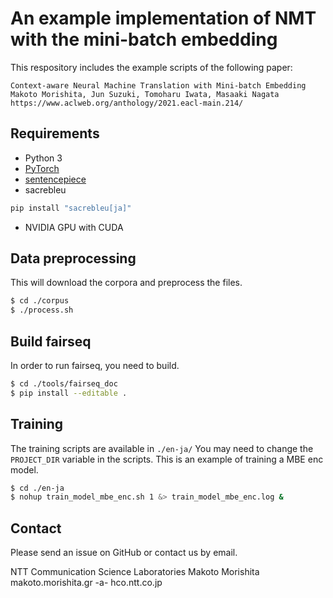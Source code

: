 # An example implementation of NMT with the mini-batch embedding

This respository includes the example scripts of the following paper:
```
Context-aware Neural Machine Translation with Mini-batch Embedding
Makoto Morishita, Jun Suzuki, Tomoharu Iwata, Masaaki Nagata
https://www.aclweb.org/anthology/2021.eacl-main.214/
```

## Requirements
- Python 3
- [PyTorch](https://pytorch.org/)
- [sentencepiece](https://github.com/google/sentencepiece)
- sacrebleu
```bash
pip install "sacrebleu[ja]"
```
- NVIDIA GPU with CUDA


## Data preprocessing
This will download the corpora and preprocess the files.
```bash
$ cd ./corpus
$ ./process.sh
```

## Build fairseq
In order to run fairseq, you need to build.
```bash
$ cd ./tools/fairseq_doc
$ pip install --editable .
```


## Training
The training scripts are available in `./en-ja/`
You may need to change the `PROJECT_DIR` variable in the scripts.
This is an example of training a MBE enc model.
```bash
$ cd ./en-ja
$ nohup train_model_mbe_enc.sh 1 &> train_model_mbe_enc.log &
```


## Contact
Please send an issue on GitHub or contact us by email.

NTT Communication Science Laboratories
Makoto Morishita
makoto.morishita.gr -a- hco.ntt.co.jp
